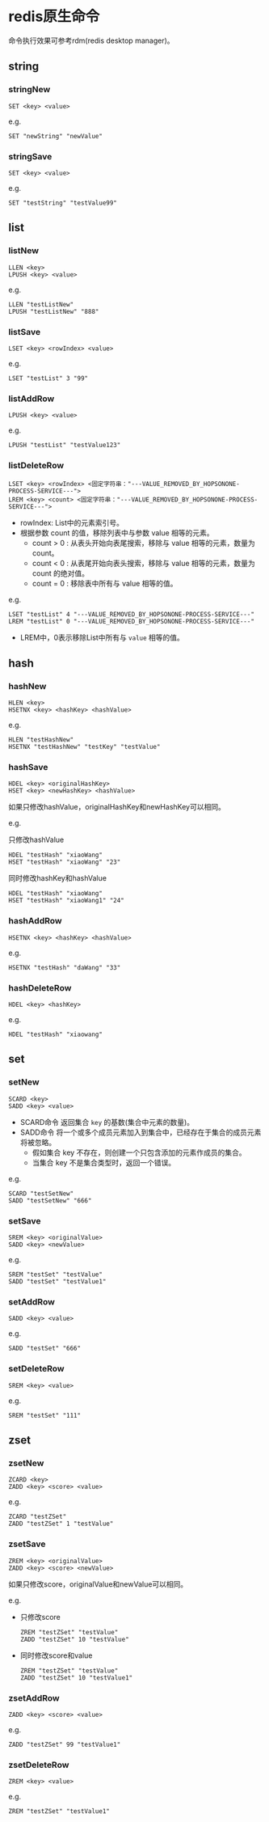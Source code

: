 # redis原生命令

命令执行效果可参考rdm(redis desktop manager)。



## string

### stringNew

```
SET <key> <value>
```

e.g.

```
SET "newString" "newValue"
```

### stringSave

```
SET <key> <value>
```

e.g.

```
SET "testString" "testValue99"
```



## list

### listNew

```
LLEN <key>
LPUSH <key> <value>
```

e.g.

```
LLEN "testListNew"
LPUSH "testListNew" "888"
```

### listSave

```
LSET <key> <rowIndex> <value>
```

e.g.

```
LSET "testList" 3 "99"
```

### listAddRow

```
LPUSH <key> <value>
```

e.g.

```
LPUSH "testList" "testValue123"
```

### listDeleteRow

```
LSET <key> <rowIndex> <固定字符串："---VALUE_REMOVED_BY_HOPSONONE-PROCESS-SERVICE---">
LREM <key> <count> <固定字符串："---VALUE_REMOVED_BY_HOPSONONE-PROCESS-SERVICE---">
```

- rowIndex: List中的元素索引号。
- 根据参数 count 的值，移除列表中与参数 value 相等的元素。
  - count > 0 : 从表头开始向表尾搜索，移除与 value 相等的元素，数量为 count。
  - count < 0 : 从表尾开始向表头搜索，移除与 value 相等的元素，数量为 count 的绝对值。
  - count = 0 : 移除表中所有与 value 相等的值。

e.g.

```
LSET "testList" 4 "---VALUE_REMOVED_BY_HOPSONONE-PROCESS-SERVICE---"
LREM "testList" 0 "---VALUE_REMOVED_BY_HOPSONONE-PROCESS-SERVICE---"
```

- LREM中，0表示移除List中所有与 `value` 相等的值。



## hash

### hashNew

```
HLEN <key>
HSETNX <key> <hashKey> <hashValue>
```

e.g.

```
HLEN "testHashNew"
HSETNX "testHashNew" "testKey" "testValue"
```

### hashSave

```
HDEL <key> <originalHashKey>
HSET <key> <newHashKey> <hashValue>
```

如果只修改hashValue，originalHashKey和newHashKey可以相同。

e.g.

只修改hashValue

```
HDEL "testHash" "xiaoWang"
HSET "testHash" "xiaoWang" "23"
```

同时修改hashKey和hashValue

```
HDEL "testHash" "xiaoWang"
HSET "testHash" "xiaoWang1" "24"
```

### hashAddRow

```
HSETNX <key> <hashKey> <hashValue>
```

e.g.

```
HSETNX "testHash" "daWang" "33"
```

### hashDeleteRow

```
HDEL <key> <hashKey>
```

e.g.

```
HDEL "testHash" "xiaowang"
```



## set

### setNew

```
SCARD <key>
SADD <key> <value>
```

- SCARD命令 返回集合 `key` 的基数(集合中元素的数量)。
- SADD命令 将一个或多个成员元素加入到集合中，已经存在于集合的成员元素将被忽略。
  - 假如集合 key 不存在，则创建一个只包含添加的元素作成员的集合。
  - 当集合 key 不是集合类型时，返回一个错误。

e.g.

```
SCARD "testSetNew"
SADD "testSetNew" "666"
```

### setSave

```
SREM <key> <originalValue>
SADD <key> <newValue>
```

e.g.

```
SREM "testSet" "testValue"
SADD "testSet" "testValue1"
```

### setAddRow

```
SADD <key> <value>
```

e.g.

```
SADD "testSet" "666"
```

### setDeleteRow

```
SREM <key> <value>
```

e.g.

```
SREM "testSet" "111"
```



## zset

### zsetNew

```
ZCARD <key>
ZADD <key> <score> <value>
```

e.g.

```
ZCARD "testZSet"
ZADD "testZSet" 1 "testValue"
```

### zsetSave

```
ZREM <key> <originalValue>
ZADD <key> <score> <newValue>
```

如果只修改score，originalValue和newValue可以相同。

e.g.

- 只修改score

  ```
  ZREM "testZSet" "testValue"
  ZADD "testZSet" 10 "testValue"
  ```

- 同时修改score和value

  ```
  ZREM "testZSet" "testValue"
  ZADD "testZSet" 10 "testValue1"
  ```

### zsetAddRow

```
ZADD <key> <score> <value>
```

e.g.

```
ZADD "testZSet" 99 "testValue1"
```

### zsetDeleteRow

```
ZREM <key> <value>
```

e.g.

```
ZREM "testZSet" "testValue1"
```

